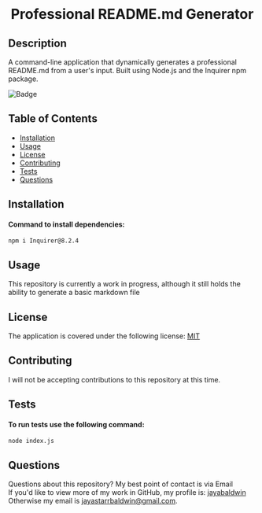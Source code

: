 
  <br>
  <h1 align="center">Professional README.md Generator</h1>

  ## Description
  A command-line application that dynamically generates a professional README.md from a user's input. Built using Node.js and the Inquirer npm package.

  ![Badge](https://img.shields.io/badge/License-MIT-yellow.svg)
 

  ## Table of Contents
  - [Installation](#installation)
  - [Usage](#usage)
  - [License](#license)
  - [Contributing](#contributing)
  - [Tests](#tests)
  - [Questions](#questions)

  ## Installation
  #### Command to install dependencies:
  `
  npm i Inquirer@8.2.4
  `

  ## Usage
  This repository is currently a work in progress, although it still holds the ability to generate a basic markdown file

  ## License
  The application is covered under the following license: [MIT](https://opensource.org/licenses/MIT)

  ## Contributing
  I will not be accepting contributions to this repository at this time.
  <br>
  

  ## Tests
  #### To run tests use the following command:
  `
  node index.js
  `

  ## Questions
  Questions about this repository? My best point of contact is via Email 
  <br>
  If you'd like to view more of my work in GitHub, my profile is: [jayabaldwin](https://github.com/jayabaldwin) 
  <br>
  Otherwise my email is [jayastarrbaldwin@gmail.com](mailto:jayastarrbaldwin@gmail.com).
